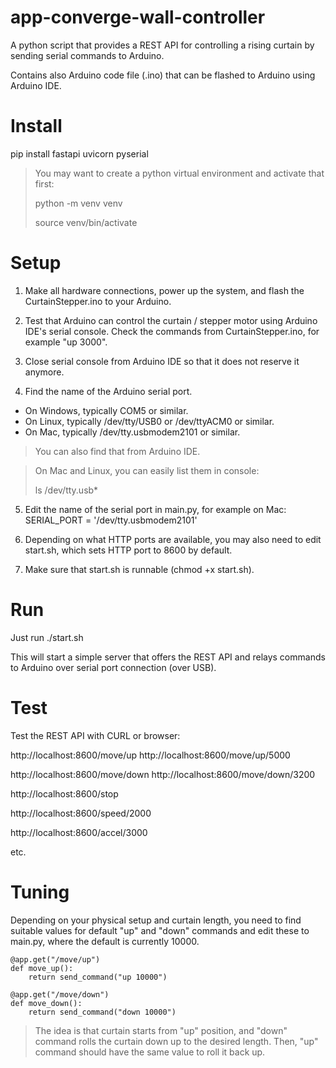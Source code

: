 # app-converge-wall-controller

A python script that provides a REST API for controlling a rising curtain by sending serial commands to Arduino.

Contains also Arduino code file (.ino) that can be flashed to Arduino using Arduino IDE.

# Install

pip install fastapi uvicorn pyserial

> You may want to create a python virtual environment and activate that first:
>
> python -m venv venv
>
> source venv/bin/activate

# Setup

1. Make all hardware connections, power up the system, and flash the CurtainStepper.ino to your Arduino.

2. Test that Arduino can control the curtain / stepper motor using Arduino IDE's serial console. Check the commands from CurtainStepper.ino, for example "up 3000".

3. Close serial console from Arduino IDE so that it does not reserve it anymore.

4. Find the name of the Arduino serial port.
- On Windows, typically COM5 or similar. 
- On Linux, typically /dev/tty/USB0 or /dev/ttyACM0 or similar. 
- On Mac, typically /dev/tty.usbmodem2101 or similar.

> You can also find that from Arduino IDE.

> On Mac and Linux, you can easily list them in console:
>
> ls /dev/tty.usb*

5. Edit the name of the serial port in main.py, for example on Mac:
SERIAL_PORT = '/dev/tty.usbmodem2101'

6. Depending on what HTTP ports are available, you may also need to edit start.sh, which sets HTTP port to 8600 by default.

7. Make sure that start.sh is runnable (chmod +x start.sh).

# Run

Just run ./start.sh

This will start a simple server that offers the REST API and relays commands to Arduino over serial port connection (over USB).

# Test

Test the REST API with CURL or browser:

http://localhost:8600/move/up
http://localhost:8600/move/up/5000

http://localhost:8600/move/down
http://localhost:8600/move/down/3200

http://localhost:8600/stop

http://localhost:8600/speed/2000

http://localhost:8600/accel/3000

etc.

# Tuning

Depending on your physical setup and curtain length, you need to find suitable values for default "up" and "down" commands and edit these to main.py, where the default is currently 10000.

```
@app.get("/move/up")
def move_up():
    return send_command("up 10000")

@app.get("/move/down")
def move_down():
    return send_command("down 10000")
```

> The idea is that curtain starts from "up" position, and "down" command rolls the curtain down up to the desired length. Then, "up" command should have the same value to roll it back up.
